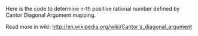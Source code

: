 Here is the code to determine n-th positive rational number defined by Cantor Diagonal Argument mapping.

Read more in wiki: http://en.wikipedia.org/wiki/Cantor's_diagonal_argument
